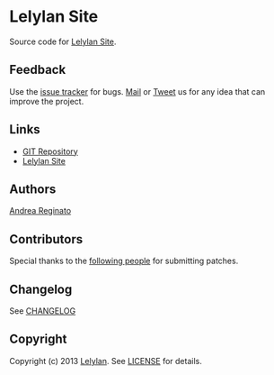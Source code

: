 # Lelylan Site

Source code for [Lelylan Site](http://lelylan.com).


## Feedback

Use the [issue tracker](http://github.com/lelylan/site/issues) for bugs.
[Mail](mailto:touch@lelylan.com) or [Tweet](http://twitter.com/lelylan) us for any idea that can improve the project.


## Links

* [GIT Repository](http://github.com/lelylan/site)
* [Lelylan Site](http://lelylan.com)


## Authors

[Andrea Reginato](http://twitter.com/andreareginato)


## Contributors

Special thanks to the [following people](https://github.com/lelylan/site/contributors) for submitting patches.


## Changelog

See [CHANGELOG](https://github.com/lelylan/site/blob/master/CHANGELOG.md)


## Copyright

Copyright (c) 2013 [Lelylan](http://lelylan.com).
See [LICENSE](https://github.com/lelylan/site/blob/master/LICENSE.md) for details.
